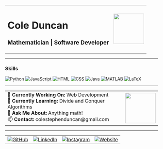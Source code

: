 <table>
  <tr>
    <td>
      <h1>Cole Duncan</h1>
      <h3>Mathematician | Software Developer</h3>
    </td>
    <td>
      <img src="https://media0.giphy.com/media/v1.Y2lkPTc5MGI3NjExeTN6aGphMHVveGpwdmFkenIwbjRhazQxMWR5dmRtZzVwa3QzYXU2NCZlcD12MV9pbnRlcm5hbF9naWZfYnlfaWQmY3Q9Zw/V4NSR1NG2p0KeJJyr5/giphy.webp" width="100">
    </td>
  </tr>
</table>

---

### Skills  
![Python](https://img.shields.io/badge/Python-3776AB?style=for-the-badge&logo=python&logoColor=white) 
![JavaScript](https://img.shields.io/badge/JavaScript-F7DF1E?style=for-the-badge&logo=javascript&logoColor=black) 
![HTML](https://img.shields.io/badge/HTML5-E34F26?style=for-the-badge&logo=html5&logoColor=white) 
![CSS](https://img.shields.io/badge/CSS3-1572B6?style=for-the-badge&logo=css3&logoColor=white) 
![Java](https://img.shields.io/badge/Java-007396?style=for-the-badge&logo=java&logoColor=white) 
![MATLAB](https://img.shields.io/badge/MATLAB-FF8200?style=for-the-badge&logo=Mathworks&logoColor=white) 
![LaTeX](https://img.shields.io/badge/LaTeX-008080?style=for-the-badge&logo=LaTeX&logoColor=white) 

---

<table>
  <tr>
    <td>
      🔭 <b>Currently Working On:</b> Web Development <br>
      🌱 <b>Currently Learning:</b> Divide and Conquer Algorithms <br>
      💬 <b>Ask Me About:</b> Anything math! <br>
      📫 <b>Contact:</b> colestephenduncan@gmail.com
    </td>
    <td>
      <img src="https://media2.giphy.com/media/v1.Y2lkPTc5MGI3NjExcjl5cnhyZTZmejF6dHoycWRnajE4dHZ1cGhrN3dpbGhvMm54bjRiaiZlcD12MV9pbnRlcm5hbF9naWZfYnlfaWQmY3Q9Zw/7izvpUrQVlUVG/giphy.webp" width="100">
    </td>
  </tr>
</table>

---

<table>
  <tr>
    <td>
      <a href="https://github.com/colestephenduncan">
        <img src="https://img.shields.io/badge/GitHub-181717?style=for-the-badge&logo=github&logoColor=white" alt="GitHub">
      </a>
    </td>
    <td>
      <a href="https://www.linkedin.com/in/colestephenduncan/">
        <img src="https://img.shields.io/badge/LinkedIn-0077B5?style=for-the-badge&logo=linkedin&logoColor=white" alt="LinkedIn">
      </a>
    </td>
    <td>
      <a href="https://www.instagram.com/coleduncan_/">
        <img src="https://img.shields.io/badge/Instagram-E4405F?style=for-the-badge&logo=instagram&logoColor=white" alt="Instagram">
      </a>
    </td>
    <td>
      <a href="https://colestephenduncan.github.io/PhotographyWebsite/">
        <img src="https://img.shields.io/badge/Website-4285F4?style=for-the-badge&logo=googlechrome&logoColor=white" alt="Website">
      </a>
    </td>
  </tr>
</table>

